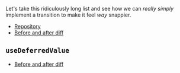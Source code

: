 Let's take this ridiculously long list and see how we can *really simply* implement a transition to make it feel *way* snappier.

- [Repository](https://github.com/stevekinney/lots-to-do)
- [Before and after diff](https://github.com/stevekinney/lots-to-do/compare/main...use-transition)

## `useDeferredValue`

- [Before and after diff](https://github.com/stevekinney/lots-to-do/compare/use-transition...use-deferred-value)